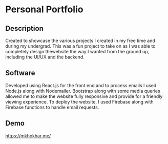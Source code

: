 # Personal Portfolio
## Description
Created to showcase the various projects I created in my free time and 
during my undergrad. This was a fun project to take on as I was able to completely 
design thewebsite the way I wanted from the ground up, including the UI/UX and the backend.

## Software
Developed using React.js for the front end and to process emails I used Node.js along with Nodemailer. Bootstrap 
along with some media queries allowed me to make the website fully responsive and provide for a friendly viewing experience.
To deploy the website, I used Firebase along with Firebase functions to handle email requests.

## Demo
https://mkhokhar.me/

